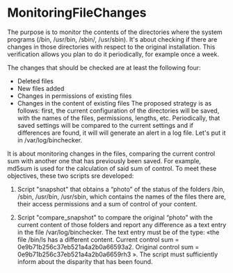 # MonitoringFileChanges
The purpose is to monitor the contents of the directories where the
system programs (/bin, /usr/bin, /sbin/, /usr/sbin). It's about checking if there are
changes in those directories with respect to the original installation. This verification allows
you plan to do it periodically, for example once a week.

The changes that should be checked are at least the following four:
+ Deleted files
+ New files added
+ Changes in permissions of existing files
+ Changes in the content of existing files
The proposed strategy is as follows: first, the current configuration of
the directories will be saved, with the names of the files, permissions, lengths, etc. Periodically, that
saved settings will be compared to the current settings and if differences are found, it will
will generate an alert in a log file. Let's put it in /var/log/binchecker.

It is about monitoring changes in the files, comparing the current control sum with another one that
has previously been saved. For example, md5sum is used for the calculation of said sum of
control.
To meet these objectives, these two scripts sre developed:
1. Script "snapshot" that obtains a “photo” of the status of the folders /bin, /sbin, /usr/bin,
/usr/sbin, which contains the names of the files there are, their access permissions and
a sum of control of your content.

2. Script "compare_snapshot" to compare the original “photo” with the current content of those
folders and report any difference as a text entry in the file /var/log/binchecker.
The text entry must be of the type: «the file /bin/ls has a different content.
Current control sum = 0e9b71b256c37eb521a4a2b0a66593a2.
Original control sum = 0e9b71b256c37eb521a4a2b0a6659rh3 ».
The script must sufficiently inform about the disparity that has been found.
